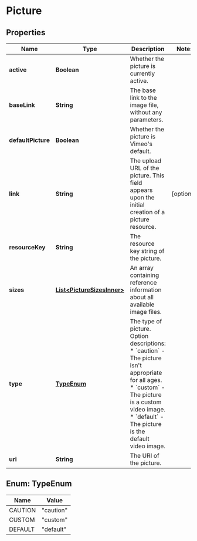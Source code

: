 

# Picture


## Properties

| Name | Type | Description | Notes |
|------------ | ------------- | ------------- | -------------|
|**active** | **Boolean** | Whether the picture is currently active. |  |
|**baseLink** | **String** | The base link to the image file, without any parameters. |  |
|**defaultPicture** | **Boolean** | Whether the picture is Vimeo&#39;s default. |  |
|**link** | **String** | The upload URL of the picture. This field appears upon the initial creation of a picture resource. |  [optional] |
|**resourceKey** | **String** | The resource key string of the picture. |  |
|**sizes** | [**List&lt;PictureSizesInner&gt;**](PictureSizesInner.md) | An array containing reference information about all available image files. |  |
|**type** | [**TypeEnum**](#TypeEnum) | The type of picture.  Option descriptions:  * &#x60;caution&#x60; - The picture isn&#39;t appropriate for all ages.  * &#x60;custom&#x60; - The picture is a custom video image.  * &#x60;default&#x60; - The picture is the default video image.  |  |
|**uri** | **String** | The URI of the picture. |  |



## Enum: TypeEnum

| Name | Value |
|---- | -----|
| CAUTION | &quot;caution&quot; |
| CUSTOM | &quot;custom&quot; |
| DEFAULT | &quot;default&quot; |



